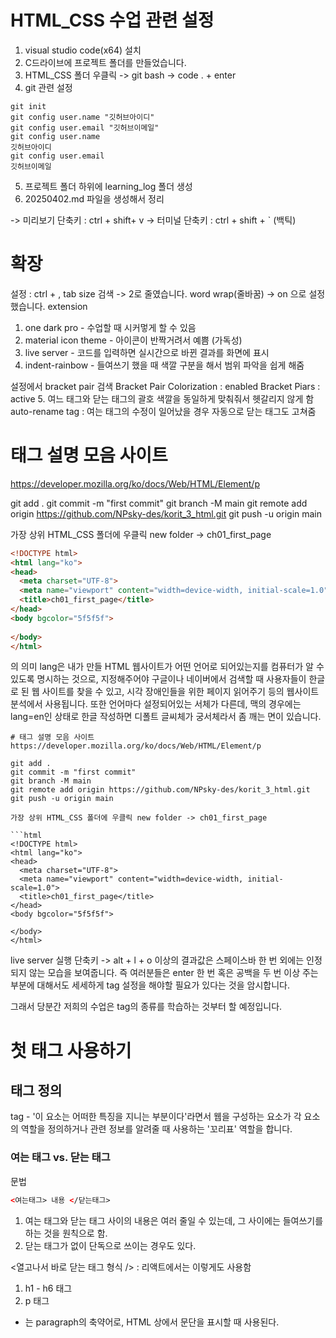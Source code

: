 # HTML_CSS 수업 관련 설정
1. visual studio code(x64) 설치
2. C드라이브에 프로젝트 폴더를 만들었습니다.
3. HTML_CSS 폴더 우클릭 -> git bash -> code . + enter
4. git 관련 설정
```
git init
git config user.name "깃허브아이디"
git config user.email "깃허브이메일"
git config user.name
깃허브아이디
git config user.email
깃허브이메일
```
5. 프로젝트 폴더 하위에 learning_log 폴더 생성
6. 20250402.md 파일을 생성해서 정리

-> 미리보기 단축키 : ctrl + shift+ v
-> 터미널 단축키 : ctrl + shift + ` (백틱)

# 확장

설정 : ctrl + ,
tab size 검색 -> 2로 줄였습니다.
word wrap(줄바꿈) -> on 으로 설정했습니다.
extension
1. one dark pro - 수업할 때 시커멓게 할 수 있음
2. material icon theme - 아이콘이 반짝거려서 예쁨 (가독성)
3. live server - 코드를 입력하면 실시간으로 바뀐 결과를 화면에 표시
4. indent-rainbow - 들여쓰기 했을 때 색깔 구분을 해서 범위 파악을 쉽게 해줌

설정에서 bracket pair 검색
Bracket Pair Colorization : enabled
Bracket Piars : active
5. 여느 태그와 닫는 태그의 괄호 색깔을 동일하게 맞춰줘서 헷갈리지 않게 함
auto-rename tag : 여는 태그의 수정이 일어났을 경우 자동으로 닫는 태그도 고쳐줌

# 태그 설명 모음 사이트
https://developer.mozilla.org/ko/docs/Web/HTML/Element/p

git add .
git commit -m "first commit"
git branch -M main
git remote add origin https://github.com/NPsky-des/korit_3_html.git
git push -u origin main

가장 상위 HTML_CSS 폴더에 우클릭 new folder -> ch01_first_page

```html
<!DOCTYPE html>
<html lang="ko">
<head>
  <meta charset="UTF-8">
  <meta name="viewport" content="width=device-width, initial-scale=1.0">
  <title>ch01_first_page</title>
</head>
<body bgcolor="5f5f5f">
  
</body>
</html>
```

<html lang="ko">의 의미
lang은 내가 만들 HTML 웹사이트가 어떤 언어로 되어있는지를 컴퓨터가 알 수 있도록 명시하는 것으로, 지정해주어야 구글이나 네이버에서 검색할 때 사용자들이 한글로 된 웹 사이트를 찾을 수 있고, 시각 장애인들을 위한 페이지 읽어주기 등의 웹사이트 분석에서 사용됩니다. 또한 언어마다 설정되어있는 서체가 다른데, 맥의 경우에는 lang=en인 상태로 한글 작성하면 디폴트 글씨체가 궁서체라서 좀 깨는 면이 있습니다.

```
# 태그 설명 모음 사이트
https://developer.mozilla.org/ko/docs/Web/HTML/Element/p

git add .
git commit -m "first commit"
git branch -M main
git remote add origin https://github.com/NPsky-des/korit_3_html.git
git push -u origin main

가장 상위 HTML_CSS 폴더에 우클릭 new folder -> ch01_first_page

```html
<!DOCTYPE html>
<html lang="ko">
<head>
  <meta charset="UTF-8">
  <meta name="viewport" content="width=device-width, initial-scale=1.0">
  <title>ch01_first_page</title>
</head>
<body bgcolor="5f5f5f">
  
</body>
</html>
```

live server 실행 단축키 -> alt + l + o
이상의 결과값은 스페이스바 한 번 외에는 인정되지 않는 모습을 보여줍니다.
즉 여러분들은 enter 한 번 혹은 공백을 두 번 이상 주는 부분에 대해서도 세세하게 tag 설정을 해야할 필요가 있다는 것을 암시합니다.

그래서 당분간 저희의 수업은 tag의 종류를 학습하는 것부터 할 예정입니다.

# 첫 태그 사용하기
## 태그 정의
tag - '이 요소는 어떠한 특징을 지니는 부분이다'라면서 웹을 구성하는 요소가 각 요소의 역할을 정의하거나 관련 정보를 알려줄 때 사용하는 '꼬리표' 역할을 합니다.

### 여는 태그 vs. 닫는 태그
문법
```html
<여는태그> 내용 </닫는태그>
```
1. 여는 태그와 닫는 태그 사이의 내용은 여러 줄일 수 있는데,
그 사이에는 들여쓰기를 하는 것을 원칙으로 함.
2. 닫는 태그가 없이 단독으로 쓰이는 경우도 있다.

<열고나서 바로 닫는 태그 형식 /> : 리액트에서는 이렇게도 사용함

1. h1 - h6 태그
2. p 태그
  -  <p>는 paragraph의 축약어로, HTML 상에서 문단을 표시할 때 사용된다.
